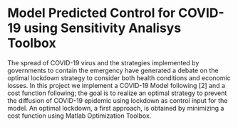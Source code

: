# Model Predicted Control for COVID-19 using Sensitivity Analisys Toolbox
The spread of COVID-19 virus and the strategies implemented by governments to contain the emergency have generated a debate on the optimal lockdown strategy to consider both health conditions and economic losses. In this project we implement a COVID-19 Model following [2] and a cost function following; the goal is to realize an optimal strategy to prevent the diffusion of COVID-19 epidemic using lockdown as control input for the model. An optimal lockdown, a first approach, is obtained by minimizing a cost function using Matlab Optimization Toolbox.
